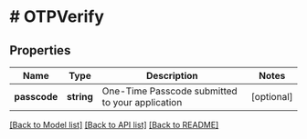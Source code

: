 # # OTPVerify

## Properties

Name | Type | Description | Notes
------------ | ------------- | ------------- | -------------
**passcode** | **string** | One-Time Passcode submitted to your application | [optional]

[[Back to Model list]](../../README.md#models) [[Back to API list]](../../README.md#endpoints) [[Back to README]](../../README.md)
